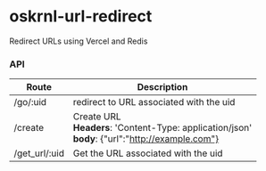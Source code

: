 # oskrnl-url-redirect

Redirect URLs using Vercel and Redis

### **API**

| Route         | Description                                                                                            |
| ------------- | ------------------------------------------------------------------------------------------------------ |
| /go/:uid      | redirect to URL associated with the uid                                                                |
| /create       | Create URL <br>**Headers**: 'Content-Type: application/json'<br>**body**: {"url":"http://example.com"} |
| /get_url/:uid | Get the URL associated with the uid                                                                    |

